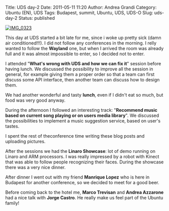 Title: UDS day-2
Date: 2011-05-11 11:20
Author: Andrea Grandi
Category: Ubuntu (EN), UDS
Tags: Budapest, summit, Ubuntu, UDS, UDS-O
Slug: uds-day-2
Status: published

[![]({static}/images/2011/05/IMG_0323-300x200.jpg "IMG_0323")]()

This day at UDS started a bit late for me, since i woke up pretty sick (damn
air conditioned!!!). I did not follow any conferences in the morning. I
relly wanted to follow the **Wayland** one, but when I arrived the room
was already full and it was almost impossible to enter, so I decided not
to enter.

I attended "**What's wrong with UDS and how we can fix it**" session
before having lunch. We discussed the possibility to improve all the
session in general, for example giving them a proper order so that a
team can first discuss some API interface, then another team can discuss
how to design them.

We had another wonderful and tasty **lunch**, even if I didn't eat so
much, but food was very good anyway.

During the afternoon I followed an interesting track: "**Recommend music
based on current song playing or on users media library**". We discussed
the possibilities to implement a music suggestion service, based on
user's tastes.

I spent the rest of theconference time writing these blog posts and
uploading pictures.

After the sessions we had the **Linaro Showcase**: lot of demo running
on Linaro and ARM processors. I was really impressed by a robot with
Kinect that was able to follow people recognizing their faces. During
the showcase there was a very nice dinner.

After dinner I went out with my friend **Manrique Lopez** who is here in
Budapest for another conference, so we decided to meet for a good beer.

Before coming back to the hotel me, **Marco Trevisan** and **Andrea
Azzarone** had a nice talk with **Jorge Castro**. He really make us feel
part of the Ubuntu family!
